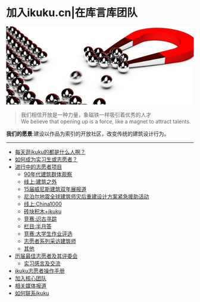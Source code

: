 # 加入ikuku.cn|在库言库团队

![magnet](images/magnet.jpg)

>我们相信开放是一种力量，象磁铁一样吸引着优秀的人才   
We believe that opening up is a force, like a magnet to attract talents.  

**我们的愿景**:建设以作品为索引的开放社区，改变传统的建筑设计行为。

-----

* [每天逛ikuku的都是什么人啊？](volunteer-4.md)
* [如何成为实习生或志愿者？](volunteer-5.md)  
* [进行中的志愿者项目](volunteer-2.md)       
  * [90年代建筑群体观察](volunteer-10.md)
  * [线上:建筑之外](volunteer-11.md)
  * [15届威尼斯建筑双年展报道](volunteer-15.md) 
  * [尼泊尔地震全球建筑师灾后重建设计方案紧急援助活动](volunteer-12.md)
  * [线上:China1000](volunteer-13.md)
  * [砖块积木+ikuku](volunteer-16.md)
  * [竞赛:识古寻踪](volunteer-18.md)
  * [栏目:半月答](volunteer-17.md)
  * [竞赛:大学生作业评选](volunteer-19.md)  
  * [志愿者系列采访建筑师](interview.md)
  * [其他](volunteer-14.md)
* [历届最佳志愿者及其评委会](volunteer-20.md)
  * [实习感言及交流](volunteer-9.md)
* [ikuku志愿者操作手册](volunteer-7.md)  
* [加入核心团队](volunteer-0.md)
* [相关媒体报道](press.md)
* [如何联系ikuku](contact.md)



 
 

